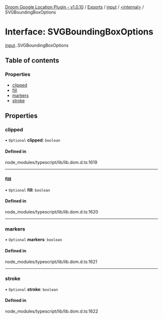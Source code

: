 [Droom Google Location Plugin - v1.0.10](../README.md) / [Exports](../modules.md) / [input](../modules/input.md) / [<internal\>](../modules/input._internal_.md) / SVGBoundingBoxOptions

# Interface: SVGBoundingBoxOptions

[input](../modules/input.md).[<internal>](../modules/input._internal_.md).SVGBoundingBoxOptions

## Table of contents

### Properties

- [clipped](input._internal_.SVGBoundingBoxOptions.md#clipped)
- [fill](input._internal_.SVGBoundingBoxOptions.md#fill)
- [markers](input._internal_.SVGBoundingBoxOptions.md#markers)
- [stroke](input._internal_.SVGBoundingBoxOptions.md#stroke)

## Properties

### clipped

• `Optional` **clipped**: `boolean`

#### Defined in

node_modules/typescript/lib/lib.dom.d.ts:1619

___

### fill

• `Optional` **fill**: `boolean`

#### Defined in

node_modules/typescript/lib/lib.dom.d.ts:1620

___

### markers

• `Optional` **markers**: `boolean`

#### Defined in

node_modules/typescript/lib/lib.dom.d.ts:1621

___

### stroke

• `Optional` **stroke**: `boolean`

#### Defined in

node_modules/typescript/lib/lib.dom.d.ts:1622
